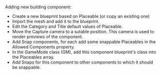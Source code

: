 Adding new building component:

- Create a new blueprint based on Placeable (or copy an existing one)
- Import the mesh and add it to the blueprint.
- Edit the Category and Title default values of Placeable.
- Move the Capture camera to a sutable position. This camera is used to render previews of the component.
- Add Snap components, for each add some snappable Placeables in the Allowed Components property.
- In the GameMode class (GM), add this component blueprint's class into the Placeables array.
- Add Snaps for this component to other components to which it should be snappable.